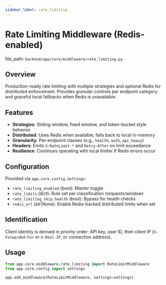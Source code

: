 ```yaml
---
sidebar_label: rate_limiting
---
```


# Rate Limiting Middleware (Redis-enabled)

  file_path: `backend/app/core/middleware/rate_limiting.py`

## Overview

Production-ready rate limiting with multiple strategies and optional Redis for
distributed enforcement. Provides granular controls per endpoint category and
graceful local fallbacks when Redis is unavailable.

## Features

- **Strategies**: Sliding window, fixed window, and token-bucket style behavior
- **Distributed**: Uses Redis when available; falls back to local in-memory
- **Granularity**: Per-endpoint classes (e.g., `health`, `auth`, `api_heavy`)
- **Headers**: Emits `X-RateLimit-*` and `Retry-After` on limit exceedance
- **Resilience**: Continues operating with local limiter if Redis errors occur

## Configuration

Provided via `app.core.config.Settings`:

- `rate_limiting_enabled` (bool): Master toggle
- `rate_limits` (dict): Rule set per classification (requests/window)
- `rate_limiting_skip_health` (bool): Bypass for health checks
- `redis_url` (str|None): Enable Redis-backed distributed limits when set

## Identification

Client identity is derived in priority order: API key, user ID, then client IP
(`X-Forwarded-For` or `X-Real-IP`, or connection address).

## Usage

```python
from app.core.middleware.rate_limiting import RateLimitMiddleware
from app.core.config import settings

app.add_middleware(RateLimitMiddleware, settings=settings)
```
